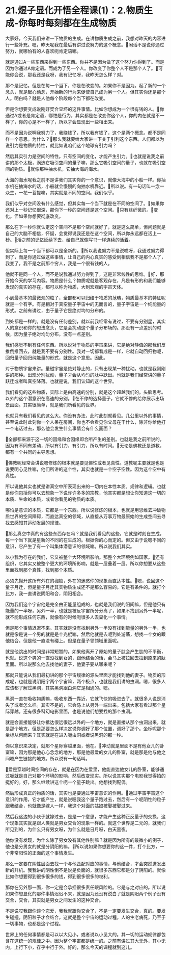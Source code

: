 # 21.煜子显化开悟全程课(1)：2.物质生成-你每时每刻都在生成物质

大家好，今天我们来讲一下物质的生成。在讲物质生成之前，我想对昨天的内容进行一些补充。嗯，昨天呢我在最后有讲过说努力的这个概念。🎼闲话不是说你通过努力，就哪怕有的人喜欢呃肯定语嘛。

就是通过A一些东西来得到一些东西。你并不是因为做了这个努力你得到了。而是因为你通过A肯定语。而成为了另一个人。你改变了你整个人不是那个人了。🎼可能你会说，那我还是我呀，我有记忆呀，我昨天怎么样？对。

那个是记忆。但是在每一个当下，你是在改变的。如果你不是因为。起了新的一个念头，就是起心动念，开始新的行为来促使自己成为另一个人。但其实你还是那个人。明白吗？就是人他每个阶段每个当下都在改变。

但是你想要变成说刚好契合显坏的这件事情。比如你想成为一个很有钱的人。🎼你通过A或者是肯定语，哪怕是行为，其实都是在改变你这个人，你的内在就是不一样了，你的心是不一样了，所以才会显现出一些相出来。

而不是因为说啊我努力了，我赚钱了，所以我有钱了，这个是两个概念。都不是同样一个意思。为什么？🎼那么我就要给大家讲一下关于引利这个东西。人们都以为说引力是物质的特性，就比如说咱们这个地球有引力吗？

然后其实引力是空间的特性。只有空间的变化，才能产生引力。🎼也就是说我之前讲的那个太极，涡选它吸引空间的量子嘛，那么它吸引空间的量子，也就在吸引空间的物质。🎼就像那种抽水机，它抽大海的海水。

大海的海水呢我之前不是讲我们其实你的一个意识，就像大海中的小船一样。你抽水机在抽海水的话，小船就会慢慢的向抽水机靠近。🎼所以说。有一句话叫一念一众生，一花一菩提嘛，其实就是不同的空间。我们似乎。

我们似乎对空间没有什么感觉，但其实每一个当下就是在不同的空间了。🎼如果你还对上一秒记忆很深，那你下一秒的空间还是这个空间。🎼只有丝纤微的。🎼变化。但如果你想要彻底改变。

那么在下一秒你就认定这个空间不是那个空间就好了，就是这么简单，但问题就是自己的大脑不相信，怀疑，会觉得说我还是在这个空间，所以你永远都在活上一秒。🎼活之前的记忆延续下去，给自己就像写书一样连续的活着。

但实际上每一个当下都可以是全新的。🎼所以我说努力不是说哎呀，我通过努力得到了，而是你通过做这些事情，让自己的内心真实的感受到相信我不是那个人了，我变了，我不是之前那个穷人，我是一个很有钱的人。

他就不是同一个人，而不是说我通过努力得到了，这是非常线性的思维。🎼好，那开始今天的学习内容。物质是什么？物质呢就是客观存在，凡是有形的和我们能够发现的真实的存在，都可以称为物质，大到宏观的宇宙天体。

小到最基本的最微观的粒子，全部都可以归结于物质的范畴，物质最基本的特征呢就是一个有字。有是相对于真空量子宇宙中的无而言的，量子宇宙是一个纯能量的形式。之前有讲过，由于量子它是绝对均匀分布的。

到处都是一样的。就是没有任何差别，就以前我经常有说过，不要有分别星，其实人的意识和你的想法念头，它是会扰动这个量子分布场的。那没有一点差别的时候，因为量子绝对均匀分布，没有一点差别。

我们感觉不到有任何东西。所以说对于物质的宇宙来讲，它是绝对静值的那我们反推倒推回去，就是我不要有分别性。我对一切都看成是一样，它就自动回归物呃，回归量子回归纯能量的形式，就是这个意思。因此。

对于物质宇宙来讲。量磁宇宙是绝对静止的，只有出现某一种扰动。也就是我刚刚讲的那种。出现分别扰动，量子才会从均匀的肽中跃出。也就是我们经常讲的量子跃迁或者叫真空降落。也就是说，我们认知的这个世界。

我们看见的这些物质，实际上是由高速的分别，就是这个超越我们的。头脑思考。以外的这个潜意识在高速的分别。🎼在不停的选择量子，它就不停的给你展示出场景画面。其实很简单，就是我们所看见的世界。

也就只有我们看见的这么大。你没有办法，此时此刻就看见。几公里以外的事情，甚至说此时此刻你一个人呆在房间，你也不会看见你父母在干什么，除非你给他打一个电话过去，那么他会发生什么事情会有什么画面？

🎼全部都来源于这一切的因缘和合因缘即合所产生的差别。也就是我之前所说的，因为有不同有差动，所以有引力，有引力，所以有时间。🎼无论是佛教还是道教，都有一个共同的主导思想。

🎼佛教呢经常会讲说嗯修炼的根本就是要见佛性或者见真性。道教呢主要就是也是说要明心见性嘛，他们所讲的这个性，其实也就是一个空子空性。因为这个空中有真性。

所以说他其实也就是讲真空中所表现出来的一切内在本性本质。规律和逻辑。也就是你你包括你可以去想象一下说许许多多的宗教，他其实都是想让你知道这一切的本质、生命的本质，或者你看见的物质的本质。

哪怕是意识的本质，它都是一个东西。所以说修炼的根本，也就是用思维去冲破物质世界的空间障碍，而直达真空的领域，从直接从万事万物最原始的生成空间去寻找去感知其运动发展的规律。

🎼那么真空中真的有这些东西存在吗？就是我们看见的这些，它就是时刻在生成，每一个当下就是星新的不同的在生成的。根据你的心而定的。但又由于说嗯不同的意识，它产生了有一个叫集体潜意识的领域嘛。所以说我们其实。

以小我为存在的我们，它又被整个大环境所影响。那整个大环境例如国家。🎼还有组织，它其实又被整个更大的环境所影响，就是一层叠着一层。所以你想要从这些里面找到那个真性，找到那个本质。

必须先抛开这所有外在的枷锁，外在的迷惑你的现象而直达本性。🎼嗯，说回这个量子月迁，但是量子月迁其实物质生成还不是那么容易的。它是有条件的。就打个比方，我一直讲说阴阳和合，阴阳相合。

因为我们这个宇宙他是完全由正能量组成的，也就是我们说的阳间嘛，但是他只有能量的一半呀，另外一半，也就是被反宇宙所分分离了，如果不找到另外一半呢，就不能形成任何东西，就像有的时候呃很多人去显化一个事情。

但是那个事情迟迟不来。其实就是没有找到另外一半没有找到能量的另外一半，也就是像是说一个男的就是是个光棍嘛，然后他就是去呃到处游荡，想找一个女的跟他结合。但是他一直没有碰上。但是在量子领领域里面呢。

就是他跳出的时间是非常短暂的。如果他离开了原始的量子肽会产生肽的不平衡，也就。说这个男的一直没找到女的，跟他结合的话，会马上被拉回去拉到原来的肽里面。所以说那么他去找他的妻子，他妻子要从哪来呢？

那就只能说从我们最初讲的那个宇宙规律的源头里面才能找到他的妻子。物质的形成呢，也就是说阴阳宇两个宇宙嘛，两个极点，也就是我们讲的虫洞。嗯，很多人应该都了解过黑洞，其实黑洞跟白洞它是相通的。嗯。

黑洞一直在吸收物质嘛，吸收东西一靠近，它就飞快的吸进去了。就很多人说是消失了或者怎么样。其实不是的，它会马上从另外一端出来。包括大家有看过那个星际穿越。还有很多科幻电影里面，也是说他们想要找的那个虫洞。

就是会直接能够让你抵达很远很远以外的一个地方，就是直接从那个虫洞出来，就是那个地方。但是那要怎么样决定说你调好了那个位置，调好了那个。坐标呢那个坐标从何而来？其实就是在进入呃虫洞或者说黑洞的那一秒。

你以意识来决定，就那个星际穿越里面，他在。🎼冲动就是里面不是有他女儿的卧室嘛，因为那是他心心念念的地方，那是他最爱的女儿的卧室，就是那是他与他之间嗯产生链接的地方。所以说有一句话叫。

🎼爱是穿越时间空间的存在，就是在因为在爱里，他能直达他女儿的卧室，能够通过呃就是自己对那个环境的影响，然后改变现实。所以说其实那个电影我觉得拍的挺好的。好，那么继续讲这个呃一个量子跳出。他想找到配偶。

然后形成真正的物质的话，其实也是要通过宇宙意识的作用。🎼通过宇宙宇宙这个意识的作用，它才能产生，就是说嗯我这个量子跑过去，然后有一个呃阴性的粒子跟我结合，也就像是嫁人一样，我这个对面的姑娘被娶被娶过来。

然后我这边的小伙子就嫁过去，是是一个意思，才能产生这种正反量子的交换，这个现象其实就是跟人类就是男女交合的现象一样的。就这个世界是二元的，就我们所见到的，为什么只有男女呀，为什么就是日月呀，白天黑夜。

他你没有发现，为什么除了男女没有其他性别嘛？就是因为所有的最微小的例子，他也是分男女的就是分阴阳的嘛。🎼所以说如果你想要你的这一件，打个比方，一个非常阳性的正面的这个事情发生。

那么一定要在阴性层面去找一个与他匹配对应的事情，与他结合，才会突然迸发出新的升机。我我讲的阴性倒不是说是负面的，就很多东西它都是分了阴阳的。就像比如你想要得到很多很多的钱，得到很多很多的权利。

那你在另外那一面，你一定是会承担很多责任跟风险的。它是与之对应的。所以说如果你想显化的那件事情迟迟不来，就是因为还没有说白了就是阴阳两个例子没有交合，交合，其实就是男女之间发生的这种交合。

不是说哎我跟你谈个恋爱，我我就跟你交合了，不是一定要发生交合，真的。要发生碰撞，阴阳粒子才会结合。这就是整个宇宙的运动过程。人的生老病死，乃至于一切事物，也都是这个过程。

世界上的任何事情都是可以以大见小，或者说以小见大的。其一切的运动规律都包含在这统一的规律之中。因为整个宇宙都是统一的。之前有讲过其大无外，其小无内，上行下小，存乎中行于外。好的，那么今天的课程就到这儿。

